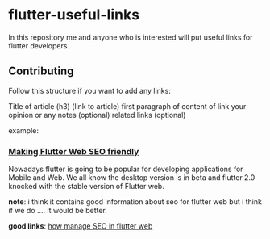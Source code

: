 # flutter-useful-links
In this repository me and anyone who is interested will put useful links for flutter developers.

## Contributing 

Follow this structure if you want to add any links:

Title of article (h3) (link to article)
first paragraph of content of link
your opinion or any notes (optional)
related links (optional)


example:

### [Making Flutter Web SEO friendly](https://medium.com/mindful-engineering/flutter-web-seo-friendly-317528c29cc6)
Nowadays flutter is going to be popular for developing applications for Mobile and Web. We all know the desktop version is in beta and flutter 2.0 knocked with the stable version of Flutter web.

**note**: i think it contains good information about seo for flutter web but i think if we do .... it would be better.

**good links**: [how manage SEO in flutter web](https://stackoverflow.com/questions/71634738/how-manage-seo-in-flutter-web)


